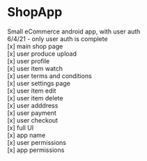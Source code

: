 # ShopApp
Small eCommerce android app, with user auth<br />
6/4/21 - only user auth is complete<br />
[x] main shop page<br />
[x] user produce upload<br />
[x] user profile<br />
[x] user item watch<br />
[x] user terms and conditions<br />
[x] user settings page<br />
[x] user item edit<br />
[x] user item delete<br />
[x] user adddress<br />
[x] user payment<br />
[x] user checkout<br />
[x] full UI<br />
[x] app name<br />
[x] user permissions<br />
[x] app permissions<br />
